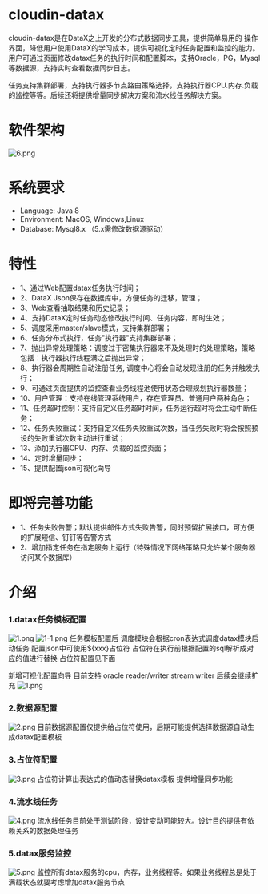 # cloudin-datax
cloudin-datax是在DataX之上开发的分布式数据同步工具，提供简单易用的
操作界面，降低用户使用DataX的学习成本，提供可视化定时任务配置和监控的能力。用户可通过页面修改datax任务的执行时间和配置脚本，支持Oracle，PG，Mysql等数据源，支持实时查看数据同步日志。

任务支持集群部署，支持执行器多节点路由策略选择，支持执行器CPU.内存.负载的监控等等。后续还将提供增量同步解决方案和流水线任务解决方案。

# 软件架构

![](https://images.gitee.com/uploads/images/2021/0727/225626_a3e1f92e_9012733.png "6.png")

# 系统要求

- Language: Java 8<br>
- Environment: MacOS, Windows,Linux
- Database: Mysql8.x （5.x需修改数据源驱动）

# 特性

- 1、通过Web配置datax任务执行时间；
- 2、DataX Json保存在数据库中，方便任务的迁移，管理；
- 3、Web查看抽取结果和历史记录；
- 4、支持DataX定时任务动态修改执行时间、任务内容，即时生效；
- 5、调度采用master/slave模式，支持集群部署；
- 6、任务分布式执行，任务"执行器"支持集群部署；
- 7、抛出异常处理策略：调度过于密集执行器来不及处理时的处理策略，策略包括：执行器执行线程满之后抛出异常；
- 8、执行器会周期性自动注册任务, 调度中心将会自动发现注册的任务并触发执行；
- 9、可通过页面提供的监控查看业务线程池使用状态合理规划执行器数量；
- 10、用户管理：支持在线管理系统用户，存在管理员、普通用户两种角色；
- 11、任务超时控制：支持自定义任务超时时间，任务运行超时将会主动中断任务；
- 12、任务失败重试：支持自定义任务失败重试次数，当任务失败时将会按照预设的失败重试次数主动进行重试；
- 13、添加执行器CPU、内存、负载的监控页面；
- 14、定时增量同步；
- 15、提供配置json可视化向导


# 即将完善功能
- 1、任务失败告警；默认提供邮件方式失败告警，同时预留扩展接口，可方便的扩展短信、钉钉等告警方式
- 2、增加指定任务在指定服务上运行（特殊情况下网络策略只允许某个服务器访问某个数据库）

# 介绍

### 1.datax任务模板配置
![](https://images.gitee.com/uploads/images/2021/0727/221348_0d3b451d_9012733.png "1.png")
![](https://images.gitee.com/uploads/images/2021/0727/221501_75712f60_9012733.png "1-1.png")
任务模板配置后 调度模块会根据cron表达式调度datax模块启动任务 配置json中可使用${xxx}占位符 占位符在执行前根据配置的sql解析成对应的值进行替换 占位符配置见下面

新增可视化配置向导 目前支持 oracle reader/writer stream writer 后续会继续扩充
![](https://images.gitee.com/uploads/images/2021/0801/150607_556e8e70_9012733.png "1.png")

### 2.数据源配置
![](https://images.gitee.com/uploads/images/2021/0727/221856_15deca12_9012733.png "2.png")
目前数据源配置仅提供给占位符使用，后期可能提供选择数据源自动生成datax配置模板

### 3.占位符配置
![](https://images.gitee.com/uploads/images/2021/0727/222044_cdb70fdf_9012733.png "3.png")
占位符计算出表达式的值动态替换datax模板 提供增量同步功能

### 4.流水线任务
![](https://images.gitee.com/uploads/images/2021/0727/222333_36cb4fe1_9012733.png "4.png")
流水线任务目前处于测试阶段，设计变动可能较大。设计目的提供有依赖关系的数据处理任务

### 5.datax服务监控
![](https://images.gitee.com/uploads/images/2021/0727/222519_3b6bdaac_9012733.png "5.png")
监控所有datax服务的cpu，内存，业务线程等。如果业务线程总是处于满载状态就要考虑增加datax服务节点